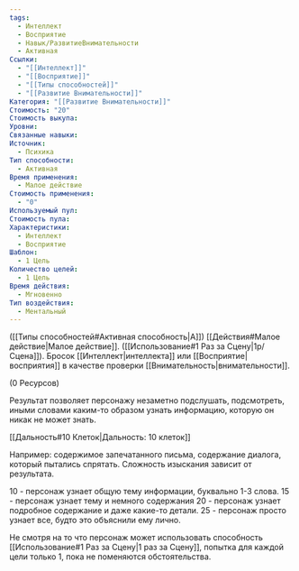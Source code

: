```yaml
---
tags:
  - Интеллект
  - Восприятие
  - Навык/РазвитиеВнимательности
  - Активная
Ссылки:
  - "[[Интеллект]]"
  - "[[Восприятие]]"
  - "[[Типы способностей]]"
  - "[[Развитие Внимательности]]"
Категория: "[[Развитие Внимательности]]"
Стоимость: "20"
Стоимость выкупа: 
Уровни: 
Связанные навыки: 
Источник:
  - Психика
Тип способности:
  - Активная
Время применения:
  - Малое действие
Стоимость применения:
  - "0"
Используемый пул: 
Стоимость пула: 
Характеристики:
  - Интеллект
  - Восприятие
Шаблон:
  - 1 Цель
Количество целей:
  - 1 Цель
Время действия:
  - Мгновенно
Тип воздействия:
  - Ментальный
---
```

([[Типы способностей#Активная способность|А]]) [[Действия#Малое действие|Малое действие]]. ([[Использование#1 Раз за Сцену|1р/Сцена]]). Бросок [[Интеллект|интеллекта]] или [[Восприятие|восприятия]] в качестве проверки [[Внимательность|внимательности]]. 

(0 Ресурсов)

Результат позволяет персонажу незаметно подслушать, подсмотреть, иными словами каким-то образом узнать информацию, которую он никак не может знать.

[[Дальность#10 Клеток|Дальность: 10 клеток]]

Например: содержимое запечатанного письма, содержание диалога, который пытались спрятать. Сложность изыскания зависит от результата. 

10 - персонаж узнает общую тему информации, буквально 1-3 слова.
15 - персонаж узнает тему и немного содержания
20 - персонаж узнает подробное содержание и даже какие-то детали.
25 - персонаж просто узнает все, будто это объяснили ему лично. 

Не смотря на то что персонаж может использовать способность [[Использование#1 Раз за Сцену|1 раз за Сцену]], попытка для каждой цели только 1, пока не поменяются обстоятельства. 